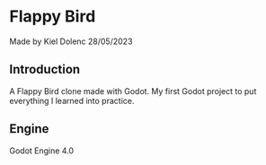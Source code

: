 # Flappy Bird
Made by Kiel Dolenc 28/05/2023

## Introduction
A Flappy Bird clone made with Godot.
My first Godot project to put everything I learned into practice.

## Engine
Godot Engine 4.0